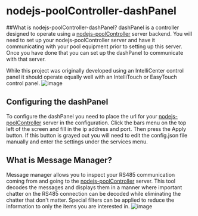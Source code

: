 ﻿# nodejs-poolController-dashPanel
##What is nodejs-poolController-dashPanel?
dashPanel is a controller designed to operate using a [nodejs-poolController](https://github.com/tagyoureit/nodejs-poolController/tree/next) server backend.  You will need to set up your nodejs-poolController server and have it communicating with your pool equipment prior to setting up this server.  Once you have done that you can set up the dashPanel to communicate with that server.

While this project was originally developed using an IntelliCenter control panel it should operate equally well with an IntelliTouch or EasyTouch control panel.
![image](https://user-images.githubusercontent.com/47839015/83304160-38a86780-a1b3-11ea-8214-442db6c6bdc4.png)

## Configuring the dashPanel
To configure the dashPanel you need to place the url for your [nodejs-poolController](https://github.com/tagyoureit/nodejs-poolController/tree/next) server in the configuration.  Click the bars menu on the top left of the screen and fill in the ip address and port.  Then press the Apply button.  If this button is grayed out you will need to edit the config.json file manually and enter the settings under the services menu.

## What is Message Manager?
Message manager allows you to inspect your RS485 communication coming from and going to the [nodejs-poolController](https://github.com/tagyoureit/nodejs-poolController/tree/next) server.  This tool decodes the messages and displays them in a manner where important chatter on the RS485 connection can be decoded while eliminating the chatter that don't matter.  Special filters can be applied to reduce the information to only the items you are interested in.
![image](https://user-images.githubusercontent.com/47839015/83314254-7a92d700-a1ce-11ea-8891-545db084624e.png)


